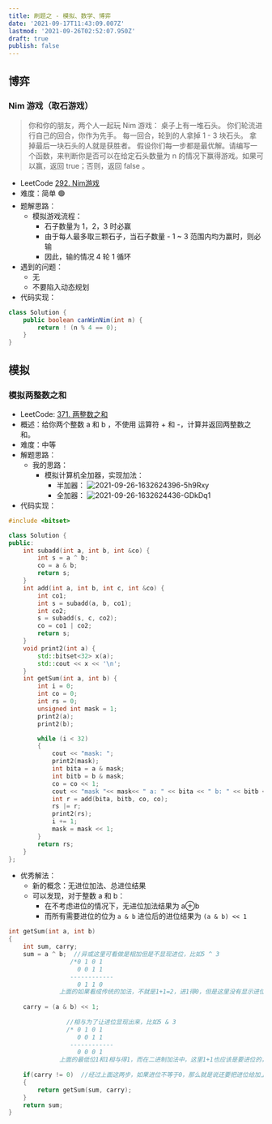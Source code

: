 ```yaml
---
title: 刷题之 - 模拟、数学、博弈
date: '2021-09-17T11:43:09.007Z'
lastmod: '2021-09-26T02:52:07.950Z'
draft: true
publish: false
---
```


## 博弈

### Nim 游戏（取石游戏）

> 你和你的朋友，两个人一起玩 Nim 游戏：
> 桌子上有一堆石头。
> 你们轮流进行自己的回合，你作为先手。
> 每一回合，轮到的人拿掉 1 - 3 块石头。
> 拿掉最后一块石头的人就是获胜者。
> 假设你们每一步都是最优解。请编写一个函数，来判断你是否可以在给定石头数量为 n 的情况下赢得游戏。如果可以赢，返回 true；否则，返回 false 。


- LeetCode [292. Nim游戏](https://leetcode-cn.com/problems/nim-game/)
- 难度：简单 :green_circle:
- 题解思路：
  - 模拟游戏流程：
    - 石子数量为 1，2，3 时必赢
    - 由于每人最多取三颗石子，当石子数量 - 1 ~ 3 范围内均为赢时，则必输
    - 因此，输的情况 4 轮 1 循环
- 遇到的问题：
  - 无
  - 不要陷入动态规划
- 代码实现：

```java
class Solution {
    public boolean canWinNim(int n) {
        return ! (n % 4 == 0);
    }
}
```

## 模拟

### 模拟两整数之和

- LeetCode: [371. 两整数之和](https://leetcode-cn.com/problems/sum-of-two-integers/)
- 概述：给你两个整数 a 和 b ，不使用 运算符 + 和 - ​​​​​​​，计算并返回两整数之和。
- 难度：中等
- 解题思路：
  - 我的思路：
    - 模拟计算机全加器，实现加法：
      - 半加器：
        ![2021-09-26-1632624396-5h9Rxy](https://static.sumblog.cn/Pic/2021-09-26-1632624396-5h9Rxy.png)
      - 全加器：
        ![2021-09-26-1632624436-GDkDq1](https://static.sumblog.cn/Pic/2021-09-26-1632624436-GDkDq1.png)
- 代码实现：

```cpp
#include <bitset>

class Solution {
public:
    int subadd(int a, int b, int &co) {
        int s = a ^ b;
        co = a & b;
        return s;
    }
    int add(int a, int b, int c, int &co) {
        int co1;
        int s = subadd(a, b, co1);
        int co2;
        s = subadd(s, c, co2);
        co = co1 | co2;
        return s;
    }
    void print2(int a) {
        std::bitset<32> x(a);
        std::cout << x << '\n';
    }
    int getSum(int a, int b) {
        int i = 0;
        int co = 0;
        int rs = 0;
        unsigned int mask = 1;
        print2(a);
        print2(b);

        while (i < 32)
        {
            cout << "mask: ";
            print2(mask);
            int bita = a & mask;
            int bitb = b & mask;
            co = co << 1;
            cout << "mask "<< mask<< " a: " << bita << " b: " << bitb << " co: " << co << endl;
            int r = add(bita, bitb, co, co);
            rs |= r;
            print2(rs);
            i += 1;
            mask = mask << 1;
        }
        return rs;
    }
};
```

- 优秀解法：
  - 新的概念：无进位加法、总进位结果
  - 可以发现，对于整数 a 和 b：
    - 在不考虑进位的情况下，无进位加法结果为 a⊕b
    - 而所有需要进位的位为 `a & b` 进位后的进位结果为 `(a & b) << 1`

```cpp
int getSum(int a, int b) 
{
    int sum, carry; 
    sum = a ^ b;  //异或这里可看做是相加但是不显现进位，比如5 ^ 3
                 /*0 1 0 1
                   0 0 1 1
                 ------------
                   0 1 1 0      
              上面的如果看成传统的加法，不就是1+1=2，进1得0，但是这里没有显示进位出来，仅是相加，0+1或者是1+0都不用进位*/
    
    carry = (a & b) << 1;
    
                //相与为了让进位显现出来，比如5 & 3
                /* 0 1 0 1
                   0 0 1 1
                 ------------
                   0 0 0 1
              上面的最低位1和1相与得1，而在二进制加法中，这里1+1也应该是要进位的，所以刚好吻合，但是这个进位1应该要再往前一位，所以左移一位*/
    
    if(carry != 0)  //经过上面这两步，如果进位不等于0，那么就是说还要把进位给加上去，所以用了尾递归，一直递归到进位是0。
    {
        return getSum(sum, carry);
    }
    return sum;
}
```
